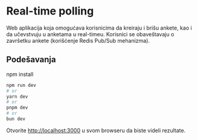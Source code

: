 # Real-time polling

Web aplikacija koja omogućava korisnicima da kreiraju i brišu ankete, kao i da učevstvuju u anketama u real-timeu. Korisnici se obaveštavaju o završetku ankete (korišćenje Redis Pub/Sub mehanizma).

## Podešavanja

npm install

```bash
npm run dev
# or
yarn dev
# or
pnpm dev
# or
bun dev
```

Otvorite [http://localhost:3000](http://localhost:3000) u svom browseru da biste videli rezultate.



